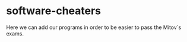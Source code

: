 software-cheaters
=================
Here we can add our programs in order to be easier to pass the Mitov`s exams.


